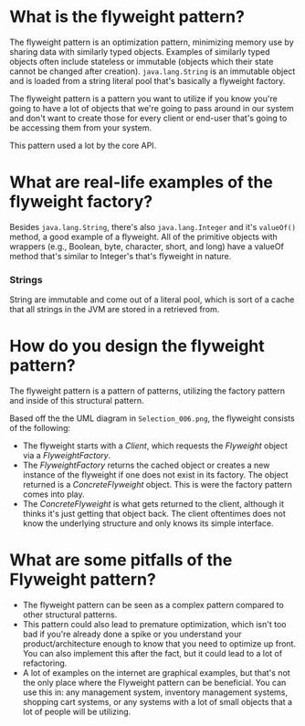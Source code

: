 # What is the flyweight pattern?

The flyweight pattern is an optimization pattern, minimizing memory use by sharing data with similarly typed objects. Examples of similarly typed objects often include stateless or immutable (objects which their state cannot be changed after creation). `java.lang.String` is an immutable object and is loaded from a string literal pool that's basically a flyweight factory.

The flyweight pattern is a pattern you want to utilize if you know you're going to have a lot of objects that we're going to pass around in our system and don't want to create those for every client or end-user that's going to be accessing them from your system. 

This pattern used a lot by the core API.

# What are real-life examples of the flyweight factory?

Besides `java.lang.String`, there's also `java.lang.Integer` and it's `valueOf()` method, a good example of a flyweight. All of the primitive objects with wrappers (e.g., Boolean, byte, character, short, and long) have a valueOf method that's similar to Integer's that's flyweight in nature. 

### Strings

String are immutable and come out of a literal pool, which is sort of a cache that all strings in the JVM are stored in a retrieved from. 

# How do you design the flyweight pattern?

The flyweight pattern is a pattern of patterns, utilizing the factory pattern and inside of this structural pattern. 

Based off the the UML diagram in `Selection_006.png`, the flyweight consists of the following:

* The flyweight starts with a *Client*, which requests the *Flyweight* object via a *FlyweightFactory*. 
* The *FlyweightFactory* returns the cached object or creates a new instance of the flyweight if one does not exist in its factory. The object returned is a *ConcreteFlyweight* object. This is were the factory pattern comes into play.
* The *ConcreteFlyweight* is what gets returned to the client, although it thinks it's just getting that object back. The client oftentimes does not know the underlying structure and only knows its simple interface. 

# What are some pitfalls of the Flyweight pattern?

* The flyweight pattern can be seen as a complex pattern compared to other structural patterns. 
* This pattern could also lead to premature optimization, which isn't too bad if you're already done a spike or you understand your product/architecture enough to know that you need to optimize up front. You can also implement this after the fact, but it could lead to a lot of refactoring.
* A lot of examples on the internet are graphical examples, but that's not the only place where the Flyweight pattern can be beneficial. You can use this in: any management system, inventory management systems, shopping cart systems, or any systems with a lot of small objects that a lot of people will be utilizing. 
